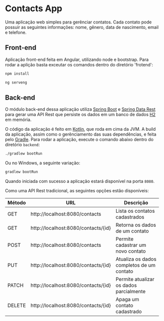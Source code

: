 # Contacts App

Uma aplicação web simples para gerênciar contatos. Cada contato pode possuir as seguintes informações: nome, gênero, data de nascimento, email e telefone.

## Front-end

Aplicação front-end feita em Angular, utilizando node e bootstrap. Para rodar a aplição basta exceutar os comandos dentro do diretório 'frotend':

```bash
npm install
```

```bash
ng serveng 
```

## Back-end

O módulo back-end dessa aplicação utiliza [Spring Boot](https://spring.io/projects/spring-boot/) e [Spring Data Rest](https://projects.spring.io/spring-data-rest/) para gerar uma API Rest que persiste os dados em um banco de dados [H2](http://www.h2database.com/) em memória.

O código da aplicação é feito em [Kotlin](https://kotlinlang.org/), que roda em cima da JVM. A build da aplicação, assim como o gerênciamento das suas dependências, e feita pelo [Gradle](https://gradle.org/). Para rodar a aplicação, execute o comando abaixo dentro do diretório `backend`:

```bash
./gradlew bootRun
```

Ou no Windows, a seguinte variação:

```bash
gradlew bootRun
```

Quando iniciada com sucesso a aplicação estará disponível na porta `8080`.

Como uma API Rest tradicional, as seguintes opções estão disponíveis:

| Método | URL                                 | Descrição                                 |
|--------|-------------------------------------|-------------------------------------------|
| GET    | http://localhost:8080/contacts      | Lista os contatos cadastrados             |
| GET    | http://localhost:8080/contacts/{id} | Retorna os dados de um contato            |
| POST   | http://localhost:8080/contacts      | Permite cadastrar um novo contato         |
| PUT    | http://localhost:8080/contacts/{id} | Atualiza os dados completos de um contato |
| PATCH  | http://localhost:8080/contacts/{id} | Permite atualizar os dados parcialmente   |
| DELETE | http://localhost:8080/contacts/{id} | Apaga um contato cadastrado               |
